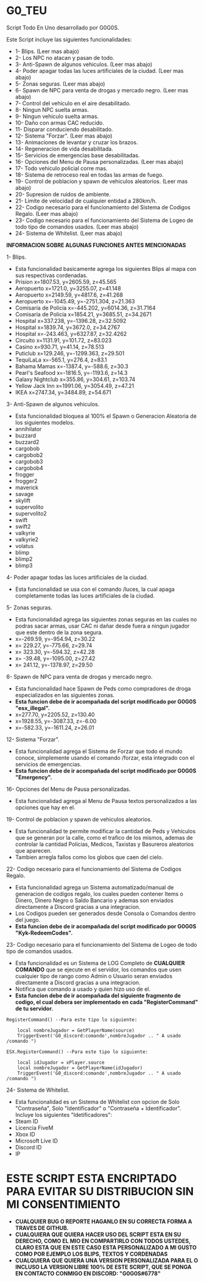 # G0_TEU

Script Todo En Uno desarrollado por G0G0S.

Este Script incluye las siguientes funcionalidades:

+ 1- Blips. (Leer mas abajo)
+ 2- Los NPC no atacan y pasan de todo.
+ 3- Anti-Spawn de algunos vehiculos. (Leer mas abajo)
+ 4- Poder apagar todas las luces artificiales de la ciudad. (Leer mas abajo)
+ 5- Zonas seguras. (Leer mas abajo)
+ 6- Spawn de NPC para venta de drogas y mercado negro. (Leer mas abajo)
+ 7- Control del vehiculo en el aire desabilitado.
+ 8- Ningun NPC suelta armas.
+ 9- Ningun vehiculo suelta armas.
+ 10- Daño con armas CAC reducido.
+ 11- Disparar conduciendo desabilitado.
+ 12- Sistema "Forzar". (Leer mas abajo)
+ 13- Animaciones de levantar y cruzar los brazos.
+ 14- Regeneracion de vida desabilitada.
+ 15- Servicios de emergencias base desabilitadas.
+ 16- Opciones del Menu de Pausa personalizadas. (Leer mas abajo)
+ 17- Todo vehiculo policial corre mas.
+ 18- Sistema de retroceso real en todas las armas de fuego.
+ 19- Control de poblacion y spawn de vehiculos aleatorios. (Leer mas abajo)
+ 20- Supresion de ruidos de ambiente.
+ 21- Limite de velocidad de cualquier entidad a 280km/h.
+ 22- Codigo necesario para el funcionamiento del Sistema de Codigos Regalo. (Leer mas abajo)
+ 23- Codigo necesario para el funcionamiento del Sistema de Logeo de todo tipo de comandos usados. (Leer mas abajo)
+ 24- Sistema de Whitelist. (Leer mas abajo)

**INFORMACION SOBRE ALGUNAS FUNCIONES ANTES MENCIONADAS**

1- Blips.
+ Esta funcionalidad basicamente agrega los siguientes Blips al mapa con sus respectivas cordenadas.
+ Prision x=1807.53, y=2605.59, z=45.565
+ Aeropuerto x=1721.0, y=3255.07, z=41.148
+ Aeropuerto x=2149.59, y=4817.6, z=41.268
+ Aeropuerto x=-1045.49, y=-2751.304, z=21.363
+ Comisaría de Policía x=-445.202, y=6014.36, z=31.7164
+ Comisaría de Policía x=1854.21, y=3685.51, z=34.2671
+ Hospital x=337.238, y=-1396.28, z=32.5092
+ Hospital x=1839.74, y=3672.0, z=34.2767
+ Hospital x=-243.463, y=6327.87, z=32.4262
+ Circuito x=1131.91, y=101.72, z=83.023
+ Casino x=930.71, y=41.14, z=78.513
+ Puticlub x=129.246, y=-1299.363, z=29.501
+ TequiLaLa x=-565.1, y=276.4, z=83.1
+ Bahama Mamas x=-1387.4, y=-588.6, z=30.3
+ Pearl's Seafood x=-1816.5, y=-1193.6, z=14.3
+ Galaxy Nightclub x=355.86, y=304.61, z=103.74
+ Yellow Jack Inn x=1991.06, y=3054.49, z=47.21
+ IKEA x=2747.34, y=3484.89, z=54.671

3- Anti-Spawn de algunos vehiculos.
+ Esta funcionalidad bloquea al 100% el Spawn o Generacion Aleatoria de los siguientes modelos.
+ annihilator
+ buzzard
+ buzzard2
+ cargobob
+ cargobob2
+ cargobob3
+ cargobob4
+ frogger
+ frogger2
+ maverick
+ savage
+ skylift
+ supervolito
+ supervolito2
+ swift
+ swift2
+ valkyrie
+ valkyrie2
+ volatus
+ blimp
+ blimp2
+ blimp3

4- Poder apagar todas las luces artificiales de la ciudad.
+ Esta funcionalidad se usa con el comando /luces, la cual apaga completamente todas las luces artificiales de la ciudad.

5- Zonas seguras.
+ Esta funcionalidad agrega las siguientes zonas seguras en las cuales no podras sacar armas, usar CAC ni dañar desde fuera a ningun jugador que este dentro de la zona segura.
+ x=-269.59, y=-954.94, z=30.22
+ x= 229.27, y=-775.66, z=29.74
+ x= 323.30, y=-594.32, z=42.28
+ x= -39.48, y=-1095.00, z=27.42
+ x= 241.12, y=-1378.97, z=29.50

6- Spawn de NPC para venta de drogas y mercado negro.
+ Esta funcionalidad hace Spawn de Peds como compradores de droga especializados en las siguientes zonas.
+ **Esta funcion debe de ir acompañada del script modificado por G0G0S "esx_illegal".**
+ x=277.70, y=2205.52, z=130.40
+ x=1928.55, y=-3087.33, z=-6.00
+ x=-582.33, y=-1611.24, z=26.01

12- Sistema "Forzar".
+ Esta funcionalidad agrega el Sistema de Forzar que todo el mundo conoce, simplemente usando el comando /forzar, esta integrado con el servicios de emergencias.
+ **Esta funcion debe de ir acompañada del script modificado por G0G0S "Emergency".**

16- Opciones del Menu de Pausa personalizadas.
+ Esta funcionalidad agrega al Menu de Pausa textos personalizados a las opciones que hay en el.

19- Control de poblacion y spawn de vehiculos aleatorios.
+ Esta funcionalidad te permite modificar la cantidad de Peds y Vehiculos que se generan por la calle, como el trafico de los mismos, ademas de controlar la cantidad Policias, Medicos, Taxistas y Basureros aleatorios que aparecen.
+ Tambien arregla fallos como los globos que caen del cielo.

22- Codigo necesario para el funcionamiento del Sistema de Codigos Regalo.
+ Esta funcionalidad agrega un Sistema automatizado/manual de generacion de codigos regalo, los cuales pueden contener Items o Dinero, Dinero Negro o Saldo Bancario y ademas son enviados directamente a Discord gracias a una integracion.
+ Los Codigos pueden ser generados desde Consola o Comandos dentro del juego.
+ **Esta funcion debe de ir acompañada del script modificado por G0G0S "Kyk-RedeemCodes".**

23- Codigo necesario para el funcionamiento del Sistema de Logeo de todo tipo de comandos usados.
+ Esta funcionalidad es un Sistema de LOG Completo de **CUALQUIER COMANDO** que se ejecute en el servidor, los comandos que usen cualquier tipo de rango como Admin o Usuario seran enviados directamente a Discord gracias a una integracion.
+ Notifica que comando a usado y quien hizo uso de el.
+ **Esta funcion debe de ir acompañada del siguiente fragmento de codigo, el cual debera ser implementado en cada "RegisterCommand" de tu servidor.**
```
RegisterCommand() --Para este tipo lo siguiente:

    local nombreJugador = GetPlayerName(source)
    TriggerEvent('G0_discord:comando',nombreJugador .. " A usado /comando ")
	
ESX.RegisterCommand() --Para este tipo lo siguiente:

	local idJugador = xPlayer.source
	local nombreJugador = GetPlayerName(idJugador)
    TriggerEvent('G0_discord:comando',nombreJugador .. " A usado /comando ")
```

24- Sistema de Whitelist.
+ Esta funcionalidad es un Sistema de Whitelist con opcion de Solo "Contraseña", Solo "Identificador" o "Contraseña + Identificador". Incluye los siguientes "Idetificadores":
+ Steam ID
+ Licencia FiveM
+ Xbox ID
+ Microsoft Live ID
+ Discord ID
+ IP


# ESTE SCRIPT ESTA ENCRIPTADO PARA EVITAR SU DISTRIBUCION SIN MI CONSENTIMIENTO

+ **CUALQUIER BUG O REPORTE HAGANLO EN SU CORRECTA FORMA A TRAVES DE GITHUB.**
+ **CUALQUIERA QUE QUIERA HACER USO DEL SCRIPT ESTA EN SU DERECHO, COMO EL MIO EN COMPARTIRLO CON TODOS USTEDES, CLARO ESTA QUE EN ESTE CASO ESTA PERSONALIZADO A MI GUSTO COMO POR EJEMPLO LOS BLIPS, TEXTOS Y CORDENADAS**
+ **CUALQUIERA QUE QUIERA UNA VERSION PERSONALIZADA PARA EL O INCLUSO LA VERSION LIBRE 100% DE ESTE SCRIPT, QUE SE PONGA EN CONTACTO CONMIGO EN DISCORD: "G0G0S#6778"**
